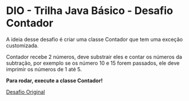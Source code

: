 # DIO - Trilha Java Básico - Desafio Contador

A ideia desse desafio é criar uma classe Contador que tem uma exceção customizada.

Contador recebe 2 números, deve substrair eles e contar os números da subtração, por exemplo se os número 10 e 15 forem passados, ele deve imprimir os números de 1 até 5.

**Para rodar, execute a classe Contador!**

[Desafio Original](https://github.com/digitalinnovationone/trilha-java-basico/tree/main/desafios/controle-fluxo)
